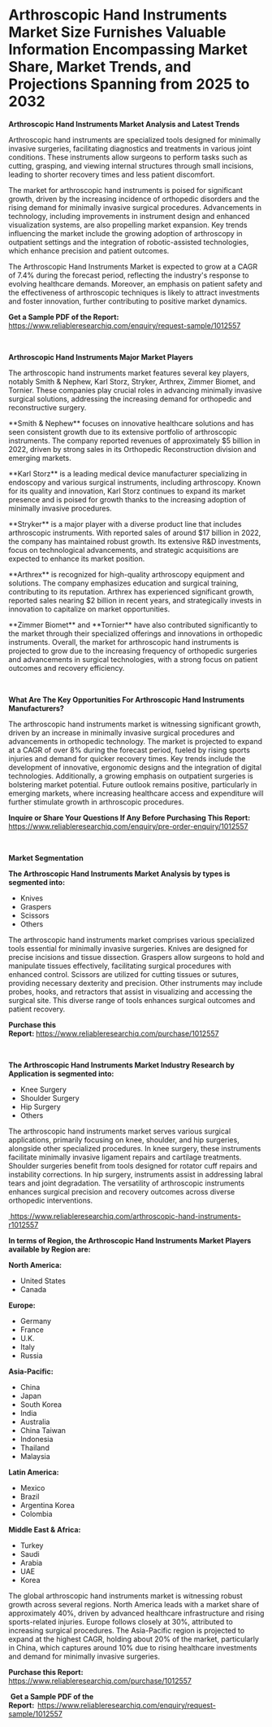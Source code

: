 <p><h1>Arthroscopic Hand Instruments Market Size Furnishes Valuable Information Encompassing Market Share, Market Trends, and Projections Spanning from 2025 to 2032</h1></p><p><strong>Arthroscopic Hand Instruments Market Analysis and Latest Trends</strong></p>
<p><p>Arthroscopic hand instruments are specialized tools designed for minimally invasive surgeries, facilitating diagnostics and treatments in various joint conditions. These instruments allow surgeons to perform tasks such as cutting, grasping, and viewing internal structures through small incisions, leading to shorter recovery times and less patient discomfort.</p><p>The market for arthroscopic hand instruments is poised for significant growth, driven by the increasing incidence of orthopedic disorders and the rising demand for minimally invasive surgical procedures. Advancements in technology, including improvements in instrument design and enhanced visualization systems, are also propelling market expansion. Key trends influencing the market include the growing adoption of arthroscopy in outpatient settings and the integration of robotic-assisted technologies, which enhance precision and patient outcomes.</p><p>The Arthroscopic Hand Instruments Market is expected to grow at a CAGR of 7.4% during the forecast period, reflecting the industry's response to evolving healthcare demands. Moreover, an emphasis on patient safety and the effectiveness of arthroscopic techniques is likely to attract investments and foster innovation, further contributing to positive market dynamics.</p></p>
<p><strong>Get a Sample PDF of the Report:&nbsp;</strong> <a href="https://www.reliableresearchiq.com/enquiry/request-sample/1012557?utm_campaign=3577&utm_medium=2&utm_source=Github&utm_content=ia&utm_term=16042025&utm_id=arthroscopic-hand-instruments">https://www.reliableresearchiq.com/enquiry/request-sample/1012557</a></p>
<p>&nbsp;</p>
<p><strong>Arthroscopic Hand Instruments Major Market Players</strong></p>
<p><p>The arthroscopic hand instruments market features several key players, notably Smith & Nephew, Karl Storz, Stryker, Arthrex, Zimmer Biomet, and Tornier. These companies play crucial roles in advancing minimally invasive surgical solutions, addressing the increasing demand for orthopedic and reconstructive surgery.</p><p>**Smith & Nephew** focuses on innovative healthcare solutions and has seen consistent growth due to its extensive portfolio of arthroscopic instruments. The company reported revenues of approximately $5 billion in 2022, driven by strong sales in its Orthopedic Reconstruction division and emerging markets.</p><p>**Karl Storz** is a leading medical device manufacturer specializing in endoscopy and various surgical instruments, including arthroscopy. Known for its quality and innovation, Karl Storz continues to expand its market presence and is poised for growth thanks to the increasing adoption of minimally invasive procedures.</p><p>**Stryker** is a major player with a diverse product line that includes arthroscopic instruments. With reported sales of around $17 billion in 2022, the company has maintained robust growth. Its extensive R&D investments, focus on technological advancements, and strategic acquisitions are expected to enhance its market position.</p><p>**Arthrex** is recognized for high-quality arthroscopy equipment and solutions. The company emphasizes education and surgical training, contributing to its reputation. Arthrex has experienced significant growth, reported sales nearing $2 billion in recent years, and strategically invests in innovation to capitalize on market opportunities.</p><p>**Zimmer Biomet** and **Tornier** have also contributed significantly to the market through their specialized offerings and innovations in orthopedic instruments. Overall, the market for arthroscopic hand instruments is projected to grow due to the increasing frequency of orthopedic surgeries and advancements in surgical technologies, with a strong focus on patient outcomes and recovery efficiency.</p></p>
<p>&nbsp;</p>
<p><strong>What Are The Key Opportunities For Arthroscopic Hand Instruments Manufacturers?</strong></p>
<p><p>The arthroscopic hand instruments market is witnessing significant growth, driven by an increase in minimally invasive surgical procedures and advancements in orthopedic technology. The market is projected to expand at a CAGR of over 8% during the forecast period, fueled by rising sports injuries and demand for quicker recovery times. Key trends include the development of innovative, ergonomic designs and the integration of digital technologies. Additionally, a growing emphasis on outpatient surgeries is bolstering market potential. Future outlook remains positive, particularly in emerging markets, where increasing healthcare access and expenditure will further stimulate growth in arthroscopic procedures.</p></p>
<p><strong>Inquire or Share Your Questions If Any Before Purchasing This Report:</strong> <a href="https://www.reliableresearchiq.com/enquiry/pre-order-enquiry/1012557?utm_campaign=3577&utm_medium=2&utm_source=Github&utm_content=ia&utm_term=16042025&utm_id=arthroscopic-hand-instruments">https://www.reliableresearchiq.com/enquiry/pre-order-enquiry/1012557</a></p>
<p>&nbsp;</p>
<p><strong>Market Segmentation</strong></p>
<p><strong>The Arthroscopic Hand Instruments Market Analysis by types is segmented into:</strong></p>
<p><ul><li>Knives</li><li>Graspers</li><li>Scissors</li><li>Others</li></ul></p>
<p><p>The arthroscopic hand instruments market comprises various specialized tools essential for minimally invasive surgeries. Knives are designed for precise incisions and tissue dissection. Graspers allow surgeons to hold and manipulate tissues effectively, facilitating surgical procedures with enhanced control. Scissors are utilized for cutting tissues or sutures, providing necessary dexterity and precision. Other instruments may include probes, hooks, and retractors that assist in visualizing and accessing the surgical site. This diverse range of tools enhances surgical outcomes and patient recovery.</p></p>
<p><strong>Purchase this Report:&nbsp;</strong><a href="https://www.reliableresearchiq.com/purchase/1012557?utm_campaign=3577&utm_medium=2&utm_source=Github&utm_content=ia&utm_term=16042025&utm_id=arthroscopic-hand-instruments">https://www.reliableresearchiq.com/purchase/1012557</a></p>
<p>&nbsp;</p>
<p><strong>The Arthroscopic Hand Instruments Market Industry Research by Application is segmented into:</strong></p>
<p><ul><li>Knee Surgery</li><li>Shoulder Surgery</li><li>Hip Surgery</li><li>Others</li></ul></p>
<p><p>The arthroscopic hand instruments market serves various surgical applications, primarily focusing on knee, shoulder, and hip surgeries, alongside other specialized procedures. In knee surgery, these instruments facilitate minimally invasive ligament repairs and cartilage treatments. Shoulder surgeries benefit from tools designed for rotator cuff repairs and instability corrections. In hip surgery, instruments assist in addressing labral tears and joint degradation. The versatility of arthroscopic instruments enhances surgical precision and recovery outcomes across diverse orthopedic interventions.</p></p>
<p><a href="https://www.reliableresearchiq.com/arthroscopic-hand-instruments-r1012557?utm_campaign=3577&utm_medium=2&utm_source=Github&utm_content=ia&utm_term=16042025&utm_id=arthroscopic-hand-instruments">&nbsp;https://www.reliableresearchiq.com/arthroscopic-hand-instruments-r1012557</a></p>
<p><strong>In terms of Region, the Arthroscopic Hand Instruments Market Players available by Region are:</strong></p>
<p>
    <p> <strong> North America: </strong>
        <ul>
            <li>United States</li>
            <li>Canada</li>
        </ul>
        </p> 
    <p> <strong> Europe: </strong>
        <ul>
            <li>Germany</li>
            <li>France</li>
            <li>U.K.</li>
            <li>Italy</li>
            <li>Russia</li>
        </ul>
        </p> 
    <p> <strong> Asia-Pacific: </strong>
        <ul>
            <li>China</li>
            <li>Japan</li>
            <li>South Korea</li>
            <li>India</li>
            <li>Australia</li>
            <li>China Taiwan</li>
            <li>Indonesia</li>
            <li>Thailand</li>
            <li>Malaysia</li>
        </ul>
        </p> 
    <p> <strong> Latin America: </strong>
        <ul>
            <li>Mexico</li>
            <li>Brazil</li>
            <li>Argentina Korea</li>
            <li>Colombia</li>
        </ul>
        </p> 
    <p> <strong> Middle East & Africa: </strong>
        <ul>
            <li>Turkey</li>
            <li>Saudi</li>
            <li>Arabia</li>
            <li>UAE</li>
            <li>Korea</li>
        </ul>
    </p>
    </p>
<p><p>The global arthroscopic hand instruments market is witnessing robust growth across several regions. North America leads with a market share of approximately 40%, driven by advanced healthcare infrastructure and rising sports-related injuries. Europe follows closely at 30%, attributed to increasing surgical procedures. The Asia-Pacific region is projected to expand at the highest CAGR, holding about 20% of the market, particularly in China, which captures around 10% due to rising healthcare investments and demand for minimally invasive surgeries.</p></p>
<p><strong>Purchase this Report: </strong><a href="https://www.reliableresearchiq.com/purchase/1012557?utm_campaign=3577&utm_medium=2&utm_source=Github&utm_content=ia&utm_term=16042025&utm_id=arthroscopic-hand-instruments">https://www.reliableresearchiq.com/purchase/1012557</a></p>
<p>&nbsp;<strong>Get a Sample PDF of the Report:&nbsp;&nbsp;</strong><a href="https://www.reliableresearchiq.com/enquiry/request-sample/1012557?utm_campaign=3577&utm_medium=2&utm_source=Github&utm_content=ia&utm_term=16042025&utm_id=arthroscopic-hand-instruments">https://www.reliableresearchiq.com/enquiry/request-sample/1012557</a></p>
<p><strong></strong></p>
<p><p></p><p></p><p></p></p>